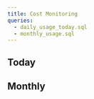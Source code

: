 ```yaml
---
title: Cost Monitoring
queries:
  - daily_usage_today.sql
  - monthly_usage.sql
---
```


##  Today

<BarChart
    data={daily_usage_today}
    title='Daily Usage Today'
    x=dt
    y=cost
    series=id
    type=grouped
/>

## Monthly

<BarChart
    data={monthly_usage}
    title='Monthy Usage'
    x=dt
    y=cost
    type=grouped
/>
